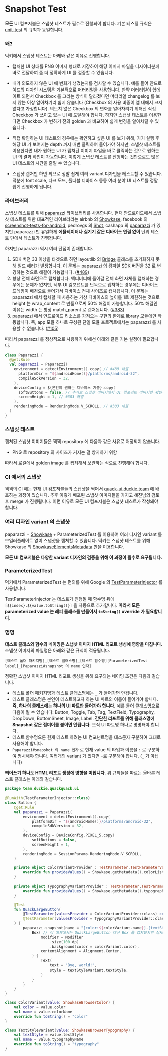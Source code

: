 # Snapshot Test

**모든** UI 컴포저블은 스냅샷 테스트가 필수로 진행되야 합니다. 기본 테스팅 규칙은 [unit-test](unit-test.md) 의 규칙과 동일합니다.

### 왜?

덕키에서 스냅샷 테스트는 아래와 같은 이유로 진행합니다.

- 캡처한 UI 상태를 PNG 이미지 형태로 저장하여 해당 이미지 파일을 디자이너분께 바로 전달하여 좀 더 정확하게 UI 를 검증할 수 있습니다.

- 내가 의도하지 않은 UI 에 변화가 생겼는지를 검사할 수 있습니다. 예를 들어 안드로이드의 디자인 시스템은 기본적으로 머터리얼을 사용합니다. 만약 머터리얼이 업데이트 되면서 Checkbox 를 그리는 방식이 달라졌다면 머터리얼 changelog 를 보지 않는 이상 알아차기리 쉽지 않습니다 (Checkbox 의 사용 비중이 앱 내에서 크지 않다고 가정합니다). 의도치 않은 Checkbox 의 변화를 알아차리기 위해선 직접 Checkbox 가 쓰이고 있는 UI 에 도달해야 합니다. 하지만 스냅샷 테스트를 이용한다면 Checkbox 가 변하기 전의 golden 과 비교하여 쉽게 변경을 알아차릴 수 있습니다.

- 직접 확인하는 UI 테스트의 경우에는 확인하고 싶은 UI 를 보기 위해, 기기 실행 후 해당 UI 가 보여지는 depth 까지 매번 클릭하여 들어가야 하지만, 스냅샷 테스트를 이용한다면 내가 원하는 UI 가 캡처된 이미지 파일을 바로 클릭하는 것으로 원하는 UI 의 결과 확인이 가능합니다. 이렇게 스냅샷 테스트를 진행하는 것만으로도 많은 UI 테스트의 시간을 줄일 수 있습니다.
- 스냅샷 캡처만 하면 되므로 정말 쉽게 여러 variant 디자인을 테스트할 수 있습니다. 덕분에 font scale, 다크 모드, 폴더블 디바이스 등등 여러 분야 UI 테스트를 정말 쉽게 진행하게 됩니다.

### 라이브러리

스냅샷 테스트를 위해 [paparazzi](https://github.com/cashapp/paparazzi) 라이브러리를 사용합니다. 현재 안드로이드에서 스냅샷 테스트를 위한 대표적인 라이브러리는 airbnb 의 [Showkase](https://github.com/airbnb/Showkase), facebook 의 [screenshot-tests-for-android](https://github.com/facebook/screenshot-tests-for-android), pedrovgs 의 [Shot](https://github.com/pedrovgs/Shot), cashapp 의 [paparazzi](https://github.com/cashapp/paparazzi) 가 있지만 paparazzi 만 유일하게 **에뮬레이터나 실기기 같은 디바이스 연결 없이** 단위 테스트 단에서 테스트가 진행됩니다.

하지만 paparazzi 역시 여러 단점이 존재합니다.

1. SDK 버전 33 이상을 타겟으로 하면 layoutlib 의 [Bridge](https://cs.android.com/android/platform/superproject/+/master:frameworks/layoutlib/bridge/src/com/android/layoutlib/bridge/Bridge.java;l=85) 클래스를 초기화하지 못해 빌드 에러가 발생합니다. 이 문제는 paparazzi 의 컴파일 SDK 버전을 32 로 변경하는 것으로 해결이 가능합니다. ([#489](https://github.com/cashapp/paparazzi/issues/489))
2. 항상 전체 화면으로 캡처합니다. 액티비티에 들어갈 전체 화면 자체를 캡처하는 경우에는 문제가 없지만, 세부 UI 컴포넌트를 단독으로 캡처하는 경우에는 디바이스 프레임이 배경으로 들어가서 디바이스 전체 사이즈로 캡처됩니다. 이 문제는 paparazzi 에서 캡처할 때 사용하는 가상 디바이스의 높이를 1로 제한하는 것으로 height 는 wrap_content 로 만듦으로써 50% 해결이 가능합니다. 50% 해결인 이유는 width 는 항상 match_parent 로 캡처됩니다. ([#383](https://github.com/cashapp/paparazzi/issues/383))
3. paparazzi 에서 안드로이드 리소스를 가져오는 구현의 한계로 library 모듈에만 작동합니다. 즉, app 모듈 하나로 구성된 단일 모듈 프로젝트에서는 paparazzi 를 사용할 수 없습니다. ([#105](https://github.com/cashapp/paparazzi/issues/105))

따라서 paparazzi 를 정상적으로 사용하기 위해선 아래와 같은 기본 설정이 필요합니다.

```kotlin
class Paparazzi {
  @get:Rule
  val paparazzi = Paparazzi(
    environment = detectEnvironment().copy( // #489 해결
      platformDir = "${androidHome()}/platforms/android-32",
      compileSdkVersion = 32,
    ),
    deviceConfig = ${본인이 원하는 디바이스 기종}.copy(
      softButtons = false, // 추가로 스냅샷 이미지에서 UI 컴포넌트 이미지만 확인하기 위해 Soft Button 을 가려야 합니다.
      screenHeight = 1, // #383 해결
    ),
    renderingMode = RenderingMode.V_SCROLL, // #383 해결
  )
}
```

### 스냅샷 테스트

캡처된 스냅샷 이미지들은 꽥꽥 repository 에 다음과 같은 사유로 저장되지 않습니다.

- PNG 로 repository 의 사이즈가 커지는 걸 방지하기 위함

따라서 로컬에서 golden image 를 캡처해서 보관하는 식으로 진행해야 합니다.

### CI 에서의 스냅샷

꽥꽥의 CI 에는 현재 UI 컴포저블들의 스냅샷을 찍어서 [quack-ui.duckie.team](https://quack-ui.duckie.team/) 에 배포하는 과정이 있습니다. 추후 이렇게 배포된 스냅샷 이미지들을 가지고 혜진님의 검토 후 merge 가 진행됩니다. 이런 이유로 모든 UI 컴포저블은 스냅샷 테스트가 작성돼야 합니다.

### 여러 디자인 variant 의 스냅샷

paparazzi + [Showkase](https://github.com/airbnb/Showkase) + ParameterizedTest 를 이용하여 여러 디자인 variant 를 보일러플레이트 없이 스냅샷을 캡처할 수 있습니다. 덕키는 스냅샷 테스트를 위해 Showkase 의 [ShowkaseElementsMetadata](https://github.com/airbnb/Showkase/blob/master/showkase/src/main/java/com/airbnb/android/showkase/models/ShowkaseElementsMetadata.kt) 만을 이용합니다.

**모든 UI 컴포저블은 다양한 variant 디자인의 검증을 위해 이 과정이 필수로 요구됩니다.**

###  ParameterizedTest

덕키에서 ParameterizedTest 는 편의를 위해 Google 의 [TestParameterInjector](https://github.com/google/TestParameterInjector) 를 사용합니다.

TestParameterInjector 는 테스트가 진행될 때 함수명 뒤에 `[${index}.${value.toString()}]` 을 자동으로 추가합니다. **따라서 모든 parameterized value 는 래퍼 클래스를 만들어서 `toString()` override 가 필요합니다.**

### 명명

**테스트 클래스와 함수의 네이밍은 스냅샷 이미지 HTML 리포트 생성에 영향을 미칩니다.** 스냅샷 이미지의 파일명은 아래와 같은 규칙이 적용됩니다.

```
[테스트 폴더 패키지명]_[테스트 클래스명]_[테스트 함수명][ParameterizedTest label]_[Paparazzi#snapshot 의 name 인자]
```

정확한 스냅샷 이미지 HTML 리포트 생성을 위해 요구되는 네이밍 조건은 다음과 같습니다.

- 테스트 폴더 패키지명과 테스트 클래스명에는 `_` 가 들어가면 안됩니다.
- 테스트 클래스명은 본인이 테스트하고자 하는 UI 파트의 이름이 들어가야 합니다. **즉, 하나의 클래스에는 하나의 UI 파트만 들어가야 합니다.** 예를 들어 클래스명으로 다음이 될 수 있습니다: Button, Toggle, Tab, Tag, TextField, Typography, DropDown, BottomSheet, Image, Label. **간단한 리포트를 위해 클래스명에 Snapshot 같은 접미어를 붙이면 안됩니다.** 오직 UI 파트명 하나로 명명돼야 합니다.
- 테스트 함수명으론 현재 테스트 하려는 UI 컴포넌트명을 대소문자 구분하여 그대로 사용해야 합니다.
- `Paparazzi#snapshot 의 name 인자` 로 현재 value 의 타입과 이름을 `:` 로 구분하여 명시해야 합니다. 여러개의 variant 가 있다면 `-`로 구분해야 합니다. (`_` 가 아닙니다)

**띄어쓰기 하나도 HTML 리포트 생성에 영향을 미칩니다.** 위 규칙들을 따르는 올바른 테스트 클래스는 아래와 같습니다.

```kotlin
package team.duckie.quackquack.ui

@RunWith(TestParameterInjector::class)
class Button {
    @get:Rule
    val paparazzi = Paparazzi(
        environment = detectEnvironment().copy(
            platformDir = "${androidHome()}/platforms/android-32",
            compileSdkVersion = 32,
        ),
        deviceConfig = DeviceConfig.PIXEL_5.copy(
            softButtons = false,
            screenHeight = 1,
        ),
        renderingMode = SessionParams.RenderingMode.V_SCROLL,
    )

    private object ColorVariantProvider : TestParameter.TestParameterValuesProvider {
        override fun provideValues() = Showkase.getMetadata().colorList.map(::ColorVariant)
    }

    private object TypographyVariantProvider : TestParameter.TestParameterValuesProvider {
        override fun provideValues() = Showkase.getMetadata().typographyList.map(::TextStyleVariant)
    }

    @Test
    fun QuackLargeButton(
        @TestParameter(valuesProvider = ColorVariantProvider::class) colorVariant: ColorVariant,
        @TestParameter(valuesProvider = TypographyVariantProvider::class) textStyleVariant: TextStyleVariant,
    ) {
        paparazzi.snapshot(name = "[color:${colorVariant.name}]-[textStyle:${textStyleVariant.name}]") {
            Box( // 이 예제에서는 QuackLargeButton 대신 Box 를 캡처했지만 실제 테스트에서는 실제 UI 컴포넌트가 사용돼야 합니다.
                modifier = Modifier
                    .size(100.dp)
                    .background(color = colorVariant.color),
                contentAlignment = Alignment.Center,
            ) {
                Text(
                    text = "Bye, world!",
                    style = textStyleVariant.textStyle,
                )
            }
        }
    }
}

class ColorVariant(value: ShowkaseBrowserColor) {
    val color = value.color
    val name = value.colorName
    override fun toString() = "color"
}

class TextStyleVariant(value: ShowkaseBrowserTypography) {
    val textStyle = value.textStyle
    val name = value.typographyName
    override fun toString() = "typography"
}

```
